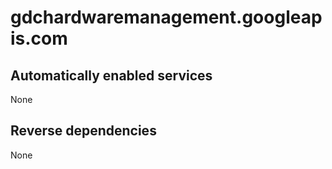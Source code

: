 # gdchardwaremanagement.googleapis.com

## Automatically enabled services

None

## Reverse dependencies

None

